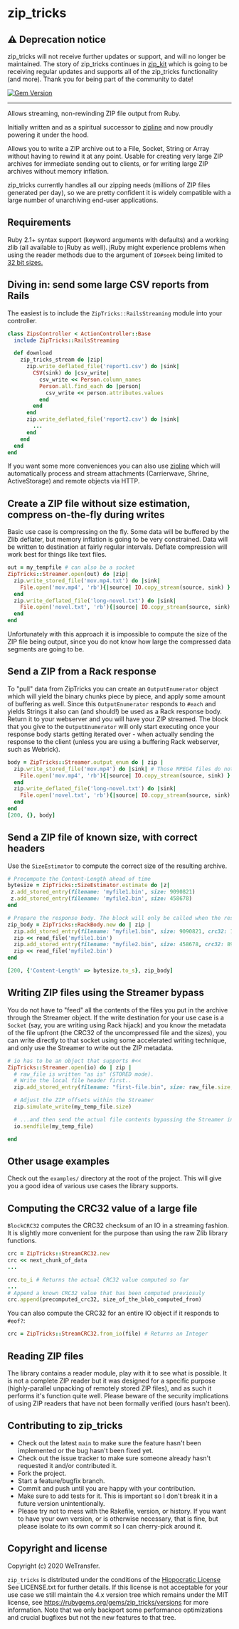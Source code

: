 # zip_tricks

## ⚠️ Deprecation notice

zip_tricks will not receive further updates or support, and will no longer be maintained. The story of zip_tricks continues
in [zip_kit](https://github.com/julik/zip_kit) which is going to be receiving regular updates and supports all
of the zip_tricks functionality (and more). Thank you for being part of the community to date!

[![Gem Version](https://badge.fury.io/rb/zip_tricks.svg)](https://badge.fury.io/rb/zip_tricks)

--------------

Allows streaming, non-rewinding ZIP file output from Ruby.

Initially written and as a spiritual successor to [zipline](https://github.com/fringd/zipline)
and now proudly powering it under the hood.

Allows you to write a ZIP archive out to a File, Socket, String or Array without having to rewind it at any
point. Usable for creating very large ZIP archives for immediate sending out to clients, or for writing
large ZIP archives without memory inflation.

zip_tricks currently handles all our zipping needs (millions of ZIP files generated per day), so we are
pretty confident it is widely compatible with a large number of unarchiving end-user applications.

## Requirements

Ruby 2.1+ syntax support (keyword arguments with defaults) and a working zlib (all available to jRuby as well).
jRuby might experience problems when using the reader methods due to the argument of `IO#seek` being limited
to [32 bit sizes.](https://github.com/jruby/jruby/issues/3817)


## Diving in: send some large CSV reports from Rails

The easiest is to include the `ZipTricks::RailsStreaming` module into your
controller.

```ruby
class ZipsController < ActionController::Base
  include ZipTricks::RailsStreaming

  def download
    zip_tricks_stream do |zip|
      zip.write_deflated_file('report1.csv') do |sink|
        CSV(sink) do |csv_write|
          csv_write << Person.column_names
          Person.all.find_each do |person|
            csv_write << person.attributes.values
          end
        end
      end
      zip.write_deflated_file('report2.csv') do |sink|
        ...
      end
    end
  end
end
```

If you want some more conveniences you can also use [zipline](https://github.com/fringd/zipline) which
will automatically process and stream attachments (Carrierwave, Shrine, ActiveStorage) and remote objects
via HTTP.

## Create a ZIP file without size estimation, compress on-the-fly during writes

Basic use case is compressing on the fly. Some data will be buffered by the Zlib deflater, but
memory inflation is going to be very constrained. Data will be written to destination at fairly regular
intervals. Deflate compression will work best for things like text files.

```ruby
out = my_tempfile # can also be a socket
ZipTricks::Streamer.open(out) do |zip|
  zip.write_stored_file('mov.mp4.txt') do |sink|
    File.open('mov.mp4', 'rb'){|source| IO.copy_stream(source, sink) }
  end
  zip.write_deflated_file('long-novel.txt') do |sink|
    File.open('novel.txt', 'rb'){|source| IO.copy_stream(source, sink) }
  end
end
```
Unfortunately with this approach it is impossible to compute the size of the ZIP file being output,
since you do not know how large the compressed data segments are going to be.

## Send a ZIP from a Rack response

To "pull" data from ZipTricks you can create an `OutputEnumerator` object which will yield the binary chunks piece
by piece, and apply some amount of buffering as well. Since this `OutputEnumerator` responds to `#each` and yields
Strings it also can (and should!) be used as a Rack response body. Return it to your webserver and you will
have your ZIP streamed. The block that you give to the `OutputEnumerator` will only start executing once your
response body starts getting iterated over - when actually sending the response to the client
(unless you are using a buffering Rack webserver, such as Webrick).

```ruby
body = ZipTricks::Streamer.output_enum do | zip |
  zip.write_stored_file('mov.mp4') do |sink| # Those MPEG4 files do not compress that well
    File.open('mov.mp4', 'rb'){|source| IO.copy_stream(source, sink) }
  end
  zip.write_deflated_file('long-novel.txt') do |sink|
    File.open('novel.txt', 'rb'){|source| IO.copy_stream(source, sink) }
  end
end
[200, {}, body]
```

## Send a ZIP file of known size, with correct headers

Use the `SizeEstimator` to compute the correct size of the resulting archive.

```ruby
# Precompute the Content-Length ahead of time
bytesize = ZipTricks::SizeEstimator.estimate do |z|
 z.add_stored_entry(filename: 'myfile1.bin', size: 9090821)
 z.add_stored_entry(filename: 'myfile2.bin', size: 458678)
end

# Prepare the response body. The block will only be called when the response starts to be written.
zip_body = ZipTricks::RackBody.new do | zip |
  zip.add_stored_entry(filename: "myfile1.bin", size: 9090821, crc32: 12485)
  zip << read_file('myfile1.bin')
  zip.add_stored_entry(filename: "myfile2.bin", size: 458678, crc32: 89568)
  zip << read_file('myfile2.bin')
end

[200, {'Content-Length' => bytesize.to_s}, zip_body]
```

## Writing ZIP files using the Streamer bypass

You do not have to "feed" all the contents of the files you put in the archive through the Streamer object.
If the write destination for your use case is a `Socket` (say, you are writing using Rack hijack) and you know
the metadata of the file upfront (the CRC32 of the uncompressed file and the sizes), you can write directly
to that socket using some accelerated writing technique, and only use the Streamer to write out the ZIP metadata.

```ruby
# io has to be an object that supports #<<
ZipTricks::Streamer.open(io) do | zip |
  # raw_file is written "as is" (STORED mode).
  # Write the local file header first..
  zip.add_stored_entry(filename: "first-file.bin", size: raw_file.size, crc32: raw_file_crc32)

  # Adjust the ZIP offsets within the Streamer
  zip.simulate_write(my_temp_file.size)

  # ...and then send the actual file contents bypassing the Streamer interface
  io.sendfile(my_temp_file)

end
```

## Other usage examples

Check out the `examples/` directory at the root of the project. This will give you a good idea
of various use cases the library supports.

## Computing the CRC32 value of a large file

`BlockCRC32` computes the CRC32 checksum of an IO in a streaming fashion.
It is slightly more convenient for the purpose than using the raw Zlib library functions.

```ruby
crc = ZipTricks::StreamCRC32.new
crc << next_chunk_of_data
...

crc.to_i # Returns the actual CRC32 value computed so far
...
# Append a known CRC32 value that has been computed previosuly
crc.append(precomputed_crc32, size_of_the_blob_computed_from)
```

You can also compute the CRC32 for an entire IO object if it responds to `#eof?`:

```ruby
crc = ZipTricks::StreamCRC32.from_io(file) # Returns an Integer
```

## Reading ZIP files

The library contains a reader module, play with it to see what is possible. It is not a complete ZIP reader
but it was designed for a specific purpose (highly-parallel unpacking of remotely stored ZIP files), and
as such it performs it's function quite well. Please beware of the security implications of using ZIP readers
that have not been formally verified (ours hasn't been).

## Contributing to zip_tricks

* Check out the latest `main` to make sure the feature hasn't been implemented or the bug hasn't been fixed yet.
* Check out the issue tracker to make sure someone already hasn't requested it and/or contributed it.
* Fork the project.
* Start a feature/bugfix branch.
* Commit and push until you are happy with your contribution.
* Make sure to add tests for it. This is important so I don't break it in a future version unintentionally.
* Please try not to mess with the Rakefile, version, or history. If you want to have your own version, or is otherwise necessary, that is fine, but please isolate to its own commit so I can cherry-pick around it.

## Copyright and license

Copyright (c) 2020 WeTransfer.

`zip_tricks` is distributed under the conditions of the [Hippocratic License](https://firstdonoharm.dev/version/1/2/license.html)
See LICENSE.txt for further details. If this license is not acceptable for your use case we still maintain the 4.x version tree
which remains under the MIT license, see https://rubygems.org/gems/zip_tricks/versions for more information.
Note that we only backport some performance optimizations and crucial bugfixes but not the new features to that tree.
